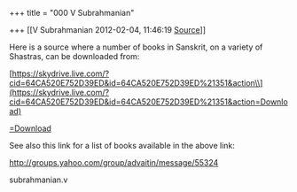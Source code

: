 +++
title = "000 V Subrahmanian"

+++
[[V Subrahmanian	2012-02-04, 11:46:19 [Source](https://groups.google.com/g/bvparishat/c/_KDgW0b9LJU)]]



  
Here is a source where a number of books in Sanskrit, on a variety of Shastras, can be downloaded from:

  

  

[https://skydrive.live.com/?cid=64CA520E752D39ED&id=64CA520E752D39ED%21351&action\\](https://skydrive.live.com/?cid=64CA520E752D39ED&id=64CA520E752D39ED%21351&action=Download)

[=Download](https://skydrive.live.com/?cid=64CA520E752D39ED&id=64CA520E752D39ED%21351&action=Download)  

  

See also this link for a list of books available in the above link:

  

<http://groups.yahoo.com/group/advaitin/message/55324>

  

subrahmanian.v


